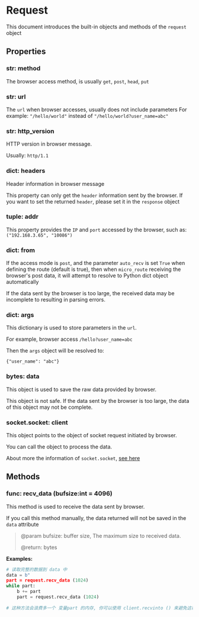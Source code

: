 # Request
This document introduces the built-in objects and methods of the `request` object
## Properties

### str: method
The browser access method, is usually `get`, `post`, `head`, `put`

### str: url
The `url` when browser accesses, usually does not include parameters
For example: `"/hello/world"` instead of `"/hello/world?user_name=abc"`

### str: http_version
HTTP version in browser message.

Usually: `http/1.1`

### dict: headers
Header information in browser message

This property can only get the `header` information sent by the browser. If you want to set the returned `header`, please set it in the `response` object

### tuple: addr
This property provides the `IP` and `port` accessed by the browser, such as: `("192.168.3.65", "10086")`

### dict: from
If the access mode is `post`, and the parameter `auto_recv` is set `True` when defining the route (default is true), then when `micro_route` receiving the browser's post data, it will attempt to resolve to Python dict object automatically

If the data sent by the browser is too large, the received data may be incomplete to resulting in parsing errors.

### dict: args

This dictionary is used to store parameters in the `url`.

For example, browser access `/hello?user_name=abc`

Then the `args` object will be resolved to: 

`{"user_name": "abc"}`

### bytes: data
This object is used to save the raw data provided by browser.

This object is not safe. If the data sent by the browser is too large, the data of this object may not be complete.

### socket.socket: client
This object points to the object of socket request initiated by browser.

You can call the object to process the data.

About more the information of `socket.socket`, [see here](http://docs.micropython.org/en/latest/library/usocket.html#methods)

## Methods

### func: recv_data (bufsize:int = 4096)

This method is used to receive the data sent by browser.

If you call this method manually, the data returned will not be saved in the `data` attribute

>@param bufsize: buffer size, The maximum size to received data.
>
> @return: bytes

**Examples:**
```python
# 读取完整的数据到 data 中
data = b"
part = request.recv_data (1024)
while part:
    b += part
    part = request.recv_data (1024)
    
# 这种方法会浪费多一个 变量part 的内存, 你可以使用 client.recvinto () 来避免这种浪费.
```